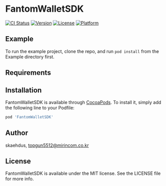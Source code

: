 # FantomWalletSDK

[![CI Status](https://img.shields.io/travis/skaehdus/FantomWalletSDK.svg?style=flat)](https://travis-ci.org/skaehdus/FantomWalletSDK)
[![Version](https://img.shields.io/cocoapods/v/FantomWalletSDK.svg?style=flat)](https://cocoapods.org/pods/FantomWalletSDK)
[![License](https://img.shields.io/cocoapods/l/FantomWalletSDK.svg?style=flat)](https://cocoapods.org/pods/FantomWalletSDK)
[![Platform](https://img.shields.io/cocoapods/p/FantomWalletSDK.svg?style=flat)](https://cocoapods.org/pods/FantomWalletSDK)

## Example

To run the example project, clone the repo, and run `pod install` from the Example directory first.

## Requirements

## Installation

FantomWalletSDK is available through [CocoaPods](https://cocoapods.org). To install
it, simply add the following line to your Podfile:

```ruby
pod 'FantomWalletSDK'
```

## Author

skaehdus, topgun5512@mirincom.co.kr

## License

FantomWalletSDK is available under the MIT license. See the LICENSE file for more info.
